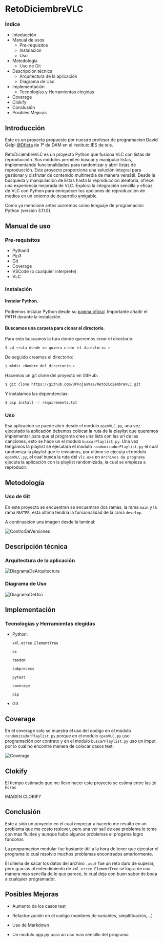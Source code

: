 # RetoDiciembreVLC

### Índice

- Intoducción
- Manual de usos
    - Pre-requisitos
    - Instalación
    - Uso
- Metodología
    - Uso de Git
- Descripción técnica
    - Arquitectura de la aplicación
    - Diagrama de Uso
- Implementación
    - Tecnologías y Herramientas elegidas
- Coverage
- Clokify
- Conclusión
- Posibles Mejoras


## Introducción

Este es un proyecto propuesto por nuestro profesor de programacion David Gelpi [@Dfleta](https://github.com/Dfleta) de 1º de DAM en el instituto IES de teis.

RetoDiciembreVLC es un proyecto Python que fusiona VLC con listas de reproducción. Sus módulos permiten buscar y manipular listas, implementando funcionalidades para randomizar y abrir listas de reproducción. Este proyecto proporciona una solución integral para gestionar y disfrutar de contenido multimedia de manera versátil. Desde la búsqueda y manipulación de listas hasta la reproducción aleatoria, ofrece una experiencia mejorada de VLC. Explora la integración sencilla y eficaz de VLC con Python para enriquecer tus opciones de reproducción de medios en un entorno de desarrollo amigable.

Como ya mencione antes usaremos como lenguaje de programación Python (versión 3.11.5).

## Manual de uso

### Pre-requisitos

- Python3
- Pip3
- Git
- Coverage
- VSCode (o cualquier interprete)
- VLC

### Instalación

#### Instalar Python.

Podremos instalar Python desde su [pagina oficial](https://www.python.org/downloads/). Importante añadir el PATH durante la instalación.

#### Buscamos una carpeta para clonar el directorio.

Para esto buscamos la tura donde queremos crear el directorio:

```bash
$ cd <ruta donde se quiera crear el directorio >
```

De seguido creamos el directorio:

```bash
$ mkdir <Nombre del directorio >
```

Hacemos un git clone del proyecto en GitHub:

```bash
$ git clone https://github.com/JPRojasVas/RetoDiciembreVLC.git
```

Y instalamos las dependencias:

```bash
$ pip install -r requirements.txt
```

### Uso

Esa aplicacion se puede abrir desde el modulo `openVLC.py`, una vez ejecutado la aplicación debemos colocar la ruta de la playlist que queremos implementar para que el programa cree una lista con las url de las canciones, esto se hace un el modulo `buscarPlaylist.py`. Una vez tengamos la playlist se ejecutara el modulo `randomizadorPlaylist.py` el cual randomiza la playlist que le enviamos, por ultimo se ejecuta el modulo `openVLC.py`, el cual busca la ruta del `vlc.exe` en `Archivos de programa` ejecuta la aplicación con la playlist randomizada, la cual se empieza a reproducir.

## Metodología

### Uso de Git

En este proyecto se encuentran se encuentran dos ramas, la rama `main` y la rama `MASTER`, esta ultima tendria la funcionalidad de la rama `develop`.

A continuacion una imagen desde la teminal:

![ControlDeVersiones](img/ControlDeVersiones.png)

## Descripción técnica

### Arquitectura de la aplicación

![DiagramaDeArquitectura](img/DiagramaDeArquitectura.png)

### Diagrama de Uso

![DiagramaDeUso](img/DiagramaDeUso.png)

## Implementación

### Tecnologías y Herramientas elegidas

- Python:

    `xml.etree.ElementTree`

    `os`

    `random`

    `subprocess`

    `pytest`

    `coverage`

    `pip`

- Git

## Coverage

En el coverage solo se muestra el uso del codigo en el modulo `randomizadorPlaylist.py` porque en el modulo `openVLC.py` uso programación por contrato y en el modulo `buscarPlaylist.py` uso un imput por lo cual no encontre manera de colocar casos test.

![Coverage](img/Coverage.png)

## Clokify

El tiempo estimado que me llevo hacer este proyecto se estima entre las `20 horas`

IMAGEN CLOKIFY

## Conclusión

Este a sido un proyecto en el cual empezar a hacerlo me resulto en un problema que me costo reslover, pero una ver salí de ese problema lo tome con mas fluides y aunque hubo algunos problemas el progama logro funconar.

La programacion modular fue bastante útil a la hora de tener que ejecutar el programa lo cual resolvio muchos problemas encontrados anteriormente.

El dilema de sacar los datos del archivo `.xspf` fue un reto duro de superar, pero gracias al entendimiento de `xml.etree.ElementTree` se logra de una manera mas sencilla de lo que parece, lo cual deja con buen sabor de boca a cualquier programador.

## Posibles Mejoras

- Aumento de los casos test

- Refactorización en el codigo (nombres de variables, simplificación,...)

- Uso de Markdown

- Un modulo app.py para un uso mas sencillo del programa